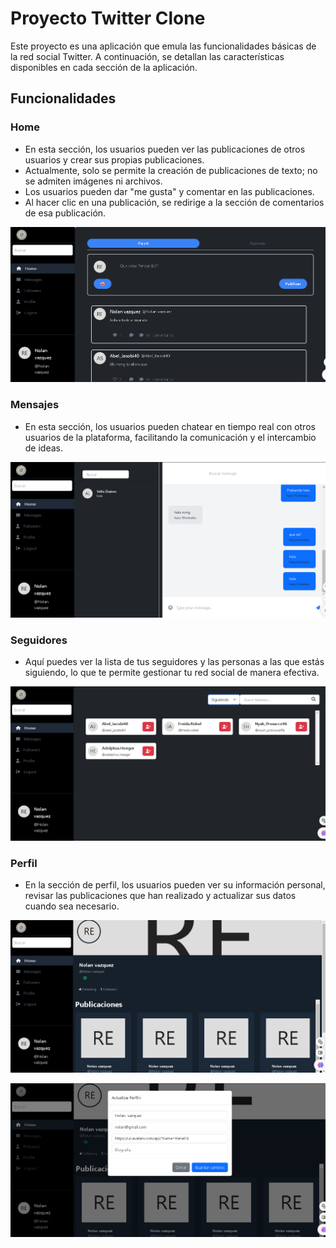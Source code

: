 # Proyecto Twitter Clone 
 
Este proyecto es una aplicación que emula las funcionalidades básicas de la red social Twitter. A continuación, se detallan las características disponibles en cada sección de la aplicación. 
 
## Funcionalidades 
 
### Home 
- En esta sección, los usuarios pueden ver las publicaciones de otros usuarios y crear sus propias publicaciones.  
- Actualmente, solo se permite la creación de publicaciones de texto; no se admiten imágenes ni archivos. 
- Los usuarios pueden dar "me gusta" y comentar en las publicaciones. 
- Al hacer clic en una publicación, se redirige a la sección de comentarios de esa publicación. 

![Home](images/home.png)


### Mensajes 
- En esta sección, los usuarios pueden chatear en tiempo real con otros usuarios de la plataforma, facilitando la comunicación y el intercambio de ideas. 

![mensaje](images/message.png)

### Seguidores 
- Aquí puedes ver la lista de tus seguidores y las personas a las que estás siguiendo, lo que te permite gestionar tu red social de manera efectiva. 

![Followers](images/followers.png)

### Perfil 
- En la sección de perfil, los usuarios pueden ver su información personal, revisar las publicaciones que han realizado y actualizar sus datos cuando sea necesario. 


![Profile](images/perfil.png)


![Profile_U](images/perfil_act.png)